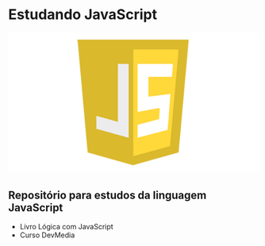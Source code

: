  # Estudando JavaScript
![javascript](./assets/javascript-logo.png)

## Repositório para estudos da linguagem JavaScript

- Livro Lógica com JavaScript
- Curso DevMedia